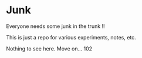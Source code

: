 # Junk

Everyone needs some junk in the trunk !!

This is just a repo for various experiments, notes, etc. 

Nothing to see here. Move on... 102
